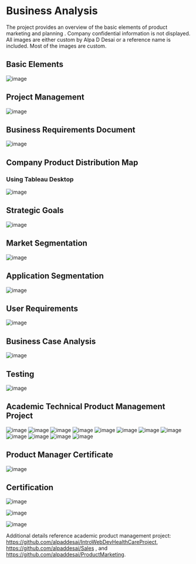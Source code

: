 #  Business Analysis

The project provides an overview of the basic elements of product marketing and planning . Company confidential information is not displayed. 
All images are either custom by Alpa D Desai or a reference name is included. Most of the images are custom. 

## Basic Elements
![image](Basic_elements.png)

## Project Management
![image](PMP.png)

## Business Requirements Document
![image](BusinessRequirementsDocument.png) 

## Company Product Distribution Map
### Using Tableau Desktop
![image](CompanyProductDistributionMap.png)

## Strategic Goals
![image](StrategicGoals.png)

## Market Segmentation
![image](MarketSegmentation.png)

## Application Segmentation
![image](ApplicationSegment.png)

## User Requirements
![image](UseCase.png)

## Business Case Analysis
![image](UseCaseAnalysis.png)

## Testing 
![image](WebApplication.png)

## Academic Technical Product Management Project
![image](Slide1.JPG)
![image](Slide2.JPG)
![image](Slide3.JPG)
![image](Slide4.JPG)
![image](Slide5.JPG)
![image](Slide6.JPG)
![image](Slide7.JPG)
![image](Slide8.JPG)
![image](Slide9.JPG)
![image](Slide10.JPG)
![image](Slide11.JPG)
![image](Slide12.JPG)

## Product Manager Certificate
![image](ProductManager.jpg)

## Certification
![image](slides.jpg)

![image](USCopyrightCertificate.png)

![image](Ethics.jpg)

Additional details reference academic product management project: https://github.com/alpaddesai/IntroWebDevHealthCareProject, https://github.com/alpaddesai/Sales , and https://github.com/alpaddesai/ProductMarketing.

